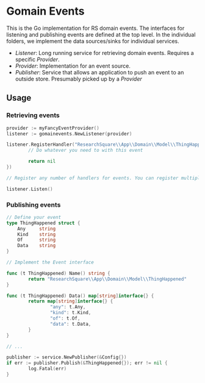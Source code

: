 # Gomain Events

This is the Go implementation for RS domain events. The interfaces for listening and publishing events are defined at the top level. In the individual folders, we implement the data sources/sinks for individual services.

- *Listener*: Long running service for retrieving domain events. Requires a specific *Provider*.
- *Provider*: Implementation for an event source.
- *Publisher*: Service that allows an application to push an event to an outside store. Presumably picked up by a *Provider*

## Usage

### Retrieving events

```go
provider := myFancyEventProvider()
listener := gomainevents.NewListener(provider)

listener.RegisterHandler("ResearchSquare\\App\\Domain\\Model\\ThingHappened", func(event gomainevents.Event) error {
        // Do whatever you need to with this event

        return nil
})

// Register any number of handlers for events. You can register multiple handlers for a single event

listener.Listen()
```

### Publishing events

```go
// Define your event
type ThingHappened struct {
    Any     string
    Kind    string
    Of      string
    Data    string
}

// Implement the Event interface 

func (t ThingHappened) Name() string {
        return "ResearchSquare\\App\\Domain\\Model\\ThingHappened"
}

func (t ThingHappened) Data() map[string]interface{} {
        return map[string]interface{} {
                "any": t.Any,
                "kind": t.Kind,
                "of": t.Of,
                "data": t.Data,
        }
}

// ...

publisher := service.NewPublisher(&Config{})
if err := publisher.Publish(&ThingHappened{}); err != nil {
        log.Fatal(err)
}
```
